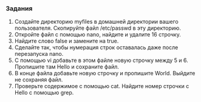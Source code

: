 ### Задания

1. Создайте директорию myfiles в домашней директории вашего пользователя. Скопируйте файл /etc/passwd в эту директорию.
2. Откройте файл с помощью nano, найдите и удалите 16 строчку.
3. Найдите слово false и замените на true.
4. Сделайте так, чтобы нумерация строк оставалась даже после перезапуска nano.
5. С помощью vi добавьте в этом файле новую строчку между 5 и 6. Пропишите там Hello и сохраните файл. 
6. В конце файла добавьте новую строчку и пропишите World. Выйдите не сохраняя файл. 
7. Проверьте содержимое с помощью cat. Найдите номер строчки с Hello с помощью grep. 